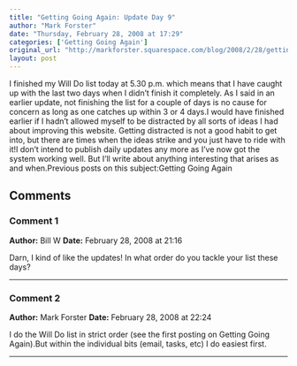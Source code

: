 ```yaml
---
title: "Getting Going Again: Update Day 9"
author: "Mark Forster"
date: "Thursday, February 28, 2008 at 17:29"
categories: ['Getting Going Again']
original_url: "http://markforster.squarespace.com/blog/2008/2/28/getting-going-again-update-day-9.html"
layout: post
---
```


I finished my Will Do list today at 5.30 p.m. which means that I have caught up with the last two days when I didn’t finish it completely. As I said in an earlier update, not finishing the list for a couple of days is no cause for concern as long as one catches up within 3 or 4 days.I would have finished earlier if I hadn’t allowed myself to be distracted by all sorts of ideas I had about improving this website. Getting distracted is not a good habit to get into, but there are times when the ideas strike and you just have to ride with it!I don’t intend to publish daily updates any more as I’ve now got the system working well. But I’ll write about anything interesting that arises as and when.Previous posts on this subject:Getting Going Again

## Comments

### Comment 1
**Author:** Bill W
**Date:** February 28, 2008 at 21:16

Darn, I kind of like the updates! In what order do you tackle your list these days?

---

### Comment 2
**Author:** Mark Forster
**Date:** February 28, 2008 at 22:24

I do the Will Do list in strict order (see the first posting on Getting Going Again).But within the individual bits (email, tasks, etc) I do easiest first.

---
